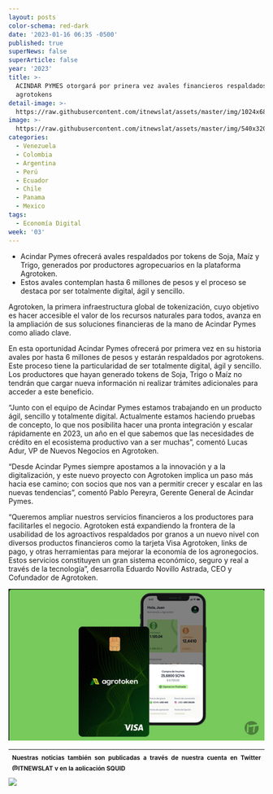 ```yaml
---
layout: posts
color-schema: red-dark
date: '2023-01-16 06:35 -0500'
published: true
superNews: false
superArticle: false
year: '2023'
title: >-
  ACINDAR PYMES otorgará por prinera vez avales financieros respaldados con
  agrotokens 
detail-image: >-
  https://raw.githubusercontent.com/itnewslat/assets/master/img/1024x680/agrotoken-g.jpg
image: >-
  https://raw.githubusercontent.com/itnewslat/assets/master/img/540x320/agrotoken-p.jpg
categories:
  - Venezuela
  - Colombia
  - Argentina
  - Perú
  - Ecuador
  - Chile
  - Panama
  - Mexico
tags:
  - Economía Digital
week: '03'
---
```

- Acindar Pymes ofrecerá avales respaldados por tokens de Soja, Maíz y Trigo, generados por productores agropecuarios en la plataforma Agrotoken.
- Estos avales contemplan hasta 6 millones de pesos y el proceso se destaca por ser totalmente digital, ágil y sencillo.

Agrotoken, la primera infraestructura global de tokenización, cuyo objetivo es hacer accesible el valor de los recursos naturales para todos, avanza en la ampliación de sus soluciones financieras de la mano de Acindar Pymes como aliado clave.
 
En esta oportunidad Acindar Pymes ofrecerá por primera vez en su historia avales por hasta 6 millones de pesos y estarán respaldados por agrotokens. Este proceso tiene la particularidad de ser totalmente digital, ágil y sencillo. Los productores que hayan generado tokens de Soja, Trigo o Maíz no tendrán que cargar nueva información ni realizar trámites adicionales para acceder a este beneficio.
 
“Junto con el equipo de Acindar Pymes estamos trabajando en un producto ágil, sencillo y totalmente digital. Actualmente estamos haciendo pruebas de concepto, lo que nos posibilita hacer una pronta integración y escalar rápidamente en 2023, un año en el que sabemos que las necesidades de crédito en el ecosistema productivo van a ser muchas”, comentó Lucas Adur, VP de Nuevos Negocios en Agrotoken.
 
“Desde Acindar Pymes siempre apostamos a la innovación y a la digitalización, y este nuevo proyecto con Agrotoken implica un paso más hacia ese camino; con socios que nos van a permitir crecer y escalar en las nuevas tendencias”, comentó Pablo Pereyra, Gerente General de Acindar Pymes.
 
“Queremos ampliar nuestros servicios financieros a los productores para facilitarles el negocio. Agrotoken está expandiendo la frontera de la usabilidad de los agroactivos respaldados por granos a un nuevo nivel con diversos productos financieros como la tarjeta Visa Agrotoken, links de pago, y otras herramientas para mejorar la economía de los agronegocios. Estos servicios constituyen un gran sistema económico, seguro y real a través de la tecnología”, desarrolla Eduardo Novillo Astrada, CEO y Cofundador de Agrotoken.

![](https://raw.githubusercontent.com/itnewslat/assets/master/img/540x320/agrotoken-p.jpg)

<table style="height: 42px;" width="569">
<tbody>
<tr>
<td style="text-align: justify;"><sub><strong>Nuestras noticias también son publicadas a través de nuestra cuenta en Twitter <a href="https://twitter.com/itnewslat?lang=es">@ITNEWSLAT</a> y en la aplicación <a href="https://squidapp.co/en/">SQUID</a></strong></sub></td>
</tr>
</tbody>
</table>

<img src="https://tracker.metricool.com/c3po.jpg?hash=56f88a41e39ab42c063cc51676587a04"/>